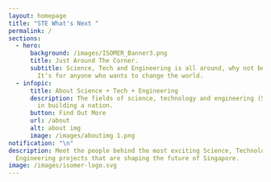 ```yaml
---
layout: homepage
title: "STE What's Next "
permalink: /
sections:
  - hero:
      background: /images/ISOMER_Banner3.png
      title: Just Around The Corner.
      subtitle: Science, Tech and Engineering is all around, why not be a part of it?
        It’s for anyone who wants to change the world.
  - infopic:
      title: About Science + Tech + Engineering
      description: The fields of science, technology and engineering (STE) are crucial
        in building a nation.
      button: Find Out More
      url: /about
      alt: about img
      image: /images/aboutimg 1.png
notification: "\n"
description: Meet the people behind the most exciting Science, Technology and
  Engineering projects that are shaping the future of Singapore.
image: /images/isomer-logo.svg
---
```

